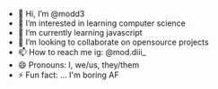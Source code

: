 - 👋 Hi, I’m @modd3
- 👀 I’m interested in learning computer science
- 🌱 I’m currently learning javascript
- 💞️ I’m looking to collaborate on opensource projects
- 📫 How to reach me ig: @mod.diii_  
- 😄 Pronouns: I, we/us, they/them
- ⚡ Fun fact: ... I'm boring AF

<!---
modd3/modd3 is a ✨ special ✨ repository because its `README.md` (this file) appears on your GitHub profile.
You can click the Preview link to take a look at your changes.
--->
